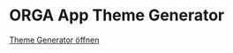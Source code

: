 # ORGA App Theme Generator

[Theme Generator öffnen](https://orgarena.de/orga-app-theme-generator/)

